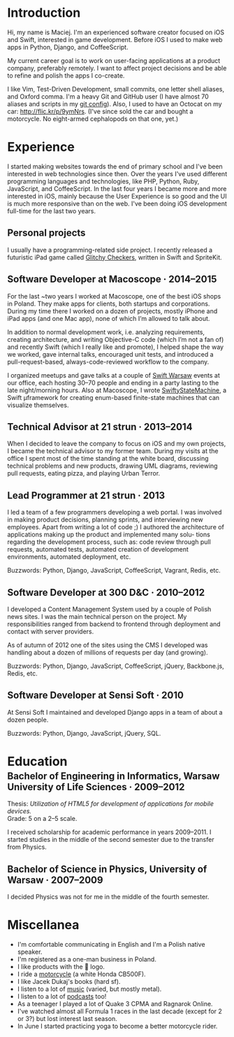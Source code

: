 # Introduction

Hi, my name is Maciej. I'm an experienced software creator focused on iOS and Swift, interested in game development. Before iOS I used to make web apps in Python, Django, and CoffeeScript.

My current career goal is to work on user-facing applications at a product company, preferably remotely. I want to affect project decisions and be able to refine and polish the apps I co-create.

I like Vim, Test-Driven Development, small commits, one letter shell aliases, and Oxford comma. I'm a heavy Git and GitHub user (I have almost 70 aliases and scripts in my [git config](https://github.com/narfdotpl/dotfiles/blob/master/home/.config/git/config)). Also, I used to have an Octocat on my car: <http://flic.kr/p/9ymNrs>. (I've since sold the car and bought a motorcycle. No eight-armed cephalopods on that one, yet.)


# Experience

I started making websites towards the end of primary school and I've been interested in web technologies since then. Over the years I've used different programming languages and technologies, like PHP, Python, Ruby, JavaScript, and CoffeeScript. In the last four years I became more and more interested in iOS, mainly because the User Experience is so good and the UI is much more responsive than on the web. I've been doing iOS development full-time for the last two years.


## Personal projects

I usually have a programming-related side project. I recently released a futuristic iPad game called [Glitchy Checkers](http://GlitchyCheckers.com), written in Swift and SpriteKit.


## Software Developer at Macoscope &middot; 2014–2015

For the last ~two years I worked at Macoscope, one of the best iOS shops in Poland. They make apps for clients, both startups and corporations. During my time there I worked on a dozen of projects, mostly iPhone and iPad apps (and one Mac app), none of which Iʼm allowed to talk about.

In addition to normal development work, i.e. analyzing requirements, creating architecture, and writing Objective-C code (which Iʼm not a fan of) and recently Swift (which I really like and promote), I helped shape the way we worked, gave internal talks, encouraged unit tests, and introduced a pull-request-based, always-code-reviewed workflow to the company.

I organized meetups and gave talks at a couple of [Swift Warsaw](https://github.com/SwiftWarsaw/SwiftWarsaw) events at our office, each hosting 30–70 people and ending in a party lasting to the late night/morning hours. Also at Macoscope, I wrote [SwiftyStateMachine](https://github.com/macoscope/SwiftyStateMachine), a Swift μframework for creating enum-based finite-state machines that can visualize themselves.


## Technical Advisor at 21 strun &middot; 2013–2014

When I decided to leave the company to focus on iOS and my own projects, I became the technical advisor to my former team. During my visits at the office I spent most of the time standing at the white board, discussing technical problems and new products, drawing UML diagrams, reviewing pull requests, eating pizza, and playing Urban Terror.


## Lead Programmer at 21 strun &middot; 2013

I led a team of a few programmers developing a web portal. I was involved in making product decisions, planning sprints, and interviewing new employees. Apart from writing a lot of code ;) I authored the architecture of applications making up the product and implemented many solu- tions regarding the development process, such as: code review through pull requests, automated tests, automated creation of development environments, automated deployment, etc.

Buzzwords: Python, Django, JavaScript, CoffeeScript, Vagrant, Redis, etc.


## Software Developer at 300 D&C &middot; 2010–2012

I developed a Content Management System used by a couple of Polish news sites. I was the main technical person on the project. My responsibilities ranged from backend to frontend through deployment and contact with server providers.

As of autumn of 2012 one of the sites using the CMS I developed was handling about a dozen of millions of requests per day (and growing).

Buzzwords: Python, Django, JavaScript, CoffeeScript, jQuery, Backbone.js, Redis, etc.


## Software Developer at Sensi Soft &middot; 2010

At Sensi Soft I maintained and developed Django apps in a team of about a dozen people.

Buzzwords: Python, Django, JavaScript, jQuery, SQL.


# Education

<h2 style="margin-top: -0.7em">
Bachelor of Engineering in Informatics, Warsaw University of Life Sciences &middot; 2009–2012
</h2>

Thesis: *Utilization of HTML5 for development of applications for mobile devices.*<br>
Grade: 5 on a 2–5 scale.

I received scholarship for academic performance in years 2009–2011. I started studies in the middle of the second semester due to the transfer from Physics.


## Bachelor of Science in Physics, University of Warsaw &middot; 2007–2009

I decided Physics was not for me in the middle of the fourth semester.


# Miscellanea

- I'm comfortable communicating in English and I'm a Polish native speaker.
- I'm registered as a one-man business in Poland.
- I like products with the  logo.
- I ride a [motorcycle](https://www.instagram.com/p/5MGS4DF8d5/) (a white Honda CB500F).
- I like Jacek Dukaj's books (hard sf).
- I listen to a lot of [music](/music) (varied, but mostly metal).
- I listen to a lot of [podcasts](http://links.narf.pl/tags/podcast) too!
- As a teenager I played a lot of Quake 3 CPMA and Ragnarok Online.
- I've watched almost all Formula 1 races in the last decade (except for 2 or 3?) but lost interest last season.
- In June I started practicing yoga to become a better motorcycle rider.
